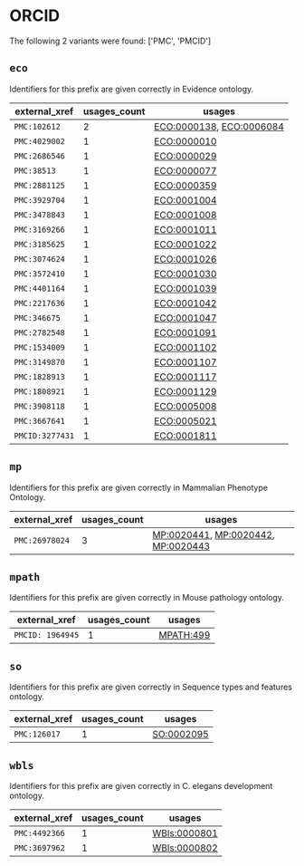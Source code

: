# ORCID

The following 2 variants were found: ['PMC', 'PMCID']

## `eco`

Identifiers for this prefix are given correctly in Evidence ontology.

| external_xref   |   usages_count | usages                                                                                               |
|-----------------|----------------|------------------------------------------------------------------------------------------------------|
| `PMC:102612`    |              2 | [ECO:0000138](https://bioregistry.io/ECO:0000138), [ECO:0006084](https://bioregistry.io/ECO:0006084) |
| `PMC:4029002`   |              1 | [ECO:0000010](https://bioregistry.io/ECO:0000010)                                                    |
| `PMC:2686546`   |              1 | [ECO:0000029](https://bioregistry.io/ECO:0000029)                                                    |
| `PMC:38513`     |              1 | [ECO:0000077](https://bioregistry.io/ECO:0000077)                                                    |
| `PMC:2881125`   |              1 | [ECO:0000359](https://bioregistry.io/ECO:0000359)                                                    |
| `PMC:3929704`   |              1 | [ECO:0001004](https://bioregistry.io/ECO:0001004)                                                    |
| `PMC:3478843`   |              1 | [ECO:0001008](https://bioregistry.io/ECO:0001008)                                                    |
| `PMC:3169266`   |              1 | [ECO:0001011](https://bioregistry.io/ECO:0001011)                                                    |
| `PMC:3185625`   |              1 | [ECO:0001022](https://bioregistry.io/ECO:0001022)                                                    |
| `PMC:3074624`   |              1 | [ECO:0001026](https://bioregistry.io/ECO:0001026)                                                    |
| `PMC:3572410`   |              1 | [ECO:0001030](https://bioregistry.io/ECO:0001030)                                                    |
| `PMC:4401164`   |              1 | [ECO:0001039](https://bioregistry.io/ECO:0001039)                                                    |
| `PMC:2217636`   |              1 | [ECO:0001042](https://bioregistry.io/ECO:0001042)                                                    |
| `PMC:346675`    |              1 | [ECO:0001047](https://bioregistry.io/ECO:0001047)                                                    |
| `PMC:2782548`   |              1 | [ECO:0001091](https://bioregistry.io/ECO:0001091)                                                    |
| `PMC:1534009`   |              1 | [ECO:0001102](https://bioregistry.io/ECO:0001102)                                                    |
| `PMC:3149870`   |              1 | [ECO:0001107](https://bioregistry.io/ECO:0001107)                                                    |
| `PMC:1828913`   |              1 | [ECO:0001117](https://bioregistry.io/ECO:0001117)                                                    |
| `PMC:1808921`   |              1 | [ECO:0001129](https://bioregistry.io/ECO:0001129)                                                    |
| `PMC:3908118`   |              1 | [ECO:0005008](https://bioregistry.io/ECO:0005008)                                                    |
| `PMC:3667641`   |              1 | [ECO:0005021](https://bioregistry.io/ECO:0005021)                                                    |
| `PMCID:3277431` |              1 | [ECO:0001811](https://bioregistry.io/ECO:0001811)                                                    |

## `mp`

Identifiers for this prefix are given correctly in Mammalian Phenotype Ontology.

| external_xref   |   usages_count | usages                                                                                                                                            |
|-----------------|----------------|---------------------------------------------------------------------------------------------------------------------------------------------------|
| `PMC:26978024`  |              3 | [MP:0020441](https://bioregistry.io/MP:0020441), [MP:0020442](https://bioregistry.io/MP:0020442), [MP:0020443](https://bioregistry.io/MP:0020443) |

## `mpath`

Identifiers for this prefix are given correctly in Mouse pathology ontology.

| external_xref    |   usages_count | usages                                        |
|------------------|----------------|-----------------------------------------------|
| `PMCID: 1964945` |              1 | [MPATH:499](https://bioregistry.io/MPATH:499) |

## `so`

Identifiers for this prefix are given correctly in Sequence types and features ontology.

| external_xref   |   usages_count | usages                                          |
|-----------------|----------------|-------------------------------------------------|
| `PMC:126017`    |              1 | [SO:0002095](https://bioregistry.io/SO:0002095) |

## `wbls`

Identifiers for this prefix are given correctly in C. elegans development ontology.

| external_xref   |   usages_count | usages                                              |
|-----------------|----------------|-----------------------------------------------------|
| `PMC:4492366`   |              1 | [WBls:0000801](https://bioregistry.io/WBls:0000801) |
| `PMC:3697962`   |              1 | [WBls:0000802](https://bioregistry.io/WBls:0000802) |

